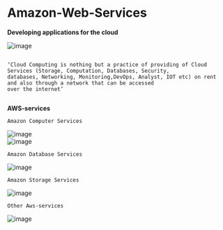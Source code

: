 # Amazon-Web-Services

**Developing applications for the cloud**

![image](https://user-images.githubusercontent.com/67835881/161903393-00939f73-6512-49e8-a067-6ff74b424106.png)
 
``` 
 
‘Cloud Computing is nothing but a practice of providing of Cloud Services (Storage, Computation, Databases, Security,
databases, Networking, Monitoring,DevOps, Analyst, IOT etc) on rent and also through a network that can be accessed 
over the internet’
 
``` 
 
**AWS-services** 
<br>

```
Amazon Computer Services
```
![image](https://user-images.githubusercontent.com/67835881/161905106-f0677d7c-1510-4283-a35a-a24d3654afd5.png)
<br>
![image](https://user-images.githubusercontent.com/67835881/161906638-e542f5c9-e06c-4da8-a8c7-d2a83fc91aab.png)

```
Amazon Database Services
```
![image](https://user-images.githubusercontent.com/67835881/161906952-023b68e7-596d-46a1-9906-f47de4e217dc.png)

```
Amazon Storage Services
```
![image](https://user-images.githubusercontent.com/67835881/161907333-5382b237-7741-4f7b-96ae-de09948c13eb.png)


```
Other Aws-services 
```
![image](https://user-images.githubusercontent.com/67835881/161907668-24a4fefd-1654-4141-9bb9-14d427028583.png)
